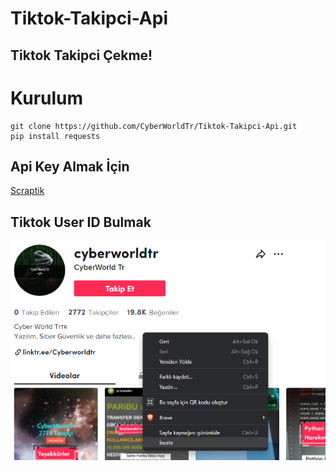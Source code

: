 # Tiktok-Takipci-Api

## Tiktok Takipci Çekme!

Kurulum
=
    git clone https://github.com/CyberWorldTr/Tiktok-Takipci-Api.git
    pip install requests

## Api Key Almak İçin
<a href="https://scraptik.com/">Scraptik</a>


## Tiktok User ID Bulmak

<img witdh="200px" src="1.png">
